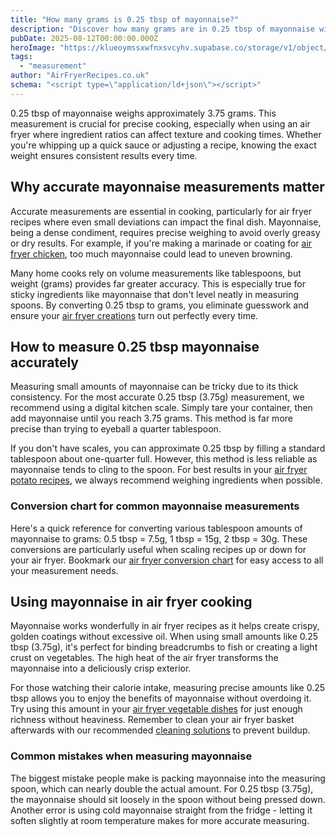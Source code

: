 ```yaml
---
title: "How many grams is 0.25 tbsp of mayonnaise?"
description: "Discover how many grams are in 0.25 tbsp of mayonnaise with our simple conversion guide. Perfect for air fryer recipes and precise cooking!"
pubDate: 2025-08-12T00:00:00.000Z
heroImage: "https://klueoymssxwfnxsvcyhv.supabase.co/storage/v1/object/public/md/how-many-grams-is-0-25-tbsp-of-mayonnaise-163bf50c.webp"
tags:
  - "measurement"
author: "AirFryerRecipes.co.uk"
schema: "<script type=\"application/ld+json\"></script>"
---
```


<p>0.25 tbsp of mayonnaise weighs approximately 3.75 grams. This measurement is crucial for precise cooking, especially when using an air fryer where ingredient ratios can affect texture and cooking times. Whether you're whipping up a quick sauce or adjusting a recipe, knowing the exact weight ensures consistent results every time.</p>

<h2>Why accurate mayonnaise measurements matter</h2>  
<p>Accurate measurements are essential in cooking, particularly for air fryer recipes where even small deviations can impact the final dish. Mayonnaise, being a dense condiment, requires precise weighing to avoid overly greasy or dry results. For example, if you're making a marinade or coating for <a href=https://www.airfryerrecipe.co.uk/recipes>air fryer chicken</a>, too much mayonnaise could lead to uneven browning.</p>  
<p>Many home cooks rely on volume measurements like tablespoons, but weight (grams) provides far greater accuracy. This is especially true for sticky ingredients like mayonnaise that don't level neatly in measuring spoons. By converting 0.25 tbsp to grams, you eliminate guesswork and ensure your <a href=https://www.airfryerrecipe.co.uk>air fryer creations</a> turn out perfectly every time.</p>

<h2>How to measure 0.25 tbsp mayonnaise accurately</h2>  
<p>Measuring small amounts of mayonnaise can be tricky due to its thick consistency. For the most accurate 0.25 tbsp (3.75g) measurement, we recommend using a digital kitchen scale. Simply tare your container, then add mayonnaise until you reach 3.75 grams. This method is far more precise than trying to eyeball a quarter tablespoon.</p>  
<p>If you don't have scales, you can approximate 0.25 tbsp by filling a standard tablespoon about one-quarter full. However, this method is less reliable as mayonnaise tends to cling to the spoon. For best results in your <a href=https://www.airfryerrecipe.co.uk/recipe-category/potatoes>air fryer potato recipes</a>, we always recommend weighing ingredients when possible.</p>

<h3>Conversion chart for common mayonnaise measurements</h3>  
<p>Here's a quick reference for converting various tablespoon amounts of mayonnaise to grams: 0.5 tbsp = 7.5g, 1 tbsp = 15g, 2 tbsp = 30g. These conversions are particularly useful when scaling recipes up or down for your air fryer. Bookmark our <a href=https://www.airfryerrecipe.co.uk/air-fryer-conversion-chart>air fryer conversion chart</a> for easy access to all your measurement needs.</p>

<h2>Using mayonnaise in air fryer cooking</h2>  
<p>Mayonnaise works wonderfully in air fryer recipes as it helps create crispy, golden coatings without excessive oil. When using small amounts like 0.25 tbsp (3.75g), it's perfect for binding breadcrumbs to fish or creating a light crust on vegetables. The high heat of the air fryer transforms the mayonnaise into a deliciously crisp exterior.</p>  
<p>For those watching their calorie intake, measuring precise amounts like 0.25 tbsp allows you to enjoy the benefits of mayonnaise without overdoing it. Try using this amount in your <a href=https://www.airfryerrecipe.co.uk/recipe-category/vegetables>air fryer vegetable dishes</a> for just enough richness without heaviness. Remember to clean your air fryer basket afterwards with our recommended <a href=https://www.airfryerrecipe.co.uk/air-fryer-cleaner>cleaning solutions</a> to prevent buildup.</p>

<h3>Common mistakes when measuring mayonnaise</h3>  
<p>The biggest mistake people make is packing mayonnaise into the measuring spoon, which can nearly double the actual amount. For 0.25 tbsp (3.75g), the mayonnaise should sit loosely in the spoon without being pressed down. Another error is using cold mayonnaise straight from the fridge - letting it soften slightly at room temperature makes for more accurate measuring.</p>